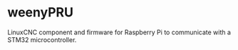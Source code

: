 # weenyPRU
LinuxCNC component and firmware for Raspberry Pi to communicate with a STM32 microcontroller.
